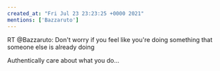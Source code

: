 ```yaml
---
created_at: "Fri Jul 23 23:23:25 +0000 2021"
mentions: ['Bazzaruto']
---
```


RT @Bazzaruto: Don't worry if you feel like you're doing something that someone else is already doing

Authentically care about what you do…